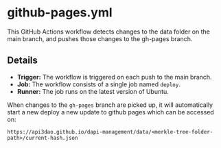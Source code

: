 # github-pages.yml

This GitHub Actions workflow detects changes to the data folder on the main branch, and pushes those changes to the gh-pages branch.

## Details

- **Trigger:** The workflow is triggered on each push to the main branch.
- **Job:** The workflow consists of a single job named `deploy`.
- **Runner:** The job runs on the latest version of Ubuntu.

When changes to the `gh-pages` branch are picked up, it will automatically start a new deploy a new update to github pages which can be accessed on:

```
https://api3dao.github.io/dapi-management/data/<merkle-tree-folder-path>/current-hash.json
```
